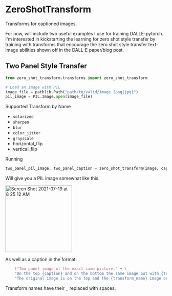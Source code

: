 # ZeroShotTransform

Transforms for captioned images.

For now, will include two useful examples I use for training DALLE-pytorch.
I'm interested in kickstarting the learning for zero shot style transfer 
by training with transforms that encourage the zero shot style transfer 
text-image abilities shown off in the DALL-E paper/blog post.

## Two Panel Style Transfer
 ```python
from zero_shot_transform.transforms import zero_shot_transform

# Load an image with PIL
image_file = pathlib.Path("path/to/valid/image.(png|jpg)")
pil_image = PIL.Image.open(image_file)
```

Supported Transform by Name
  - `solarized`
  - `sharpen`
  - `blur`
  - `color_jitter`
  - `grayscale`
  - horizontal_flip
  - vertical_flip

Running 
```python
two_panel_pil_image, two_panel_caption = zero_shot_transform(image, caption="", p=0.5, transform_to_apply="grayscale")
```

Will give you a PIL image somewhat like this.

<img width="208" alt="Screen Shot 2021-07-19 at 8 25 12 AM" src="https://user-images.githubusercontent.com/3994972/126166845-11a7ce50-c9eb-44aa-81da-0b451cc1363b.png">

As well as a caption in the format:
```python
    f"Two panel image of the exact same picture." + \
    "On the top {caption} and on the bottom the same image but with {transform_name} applied." + \
    "The original image is on the top and the {transform_name} image on the bottom. The caption is {caption}."
```
Transform names have their `_` replaced with spaces.
